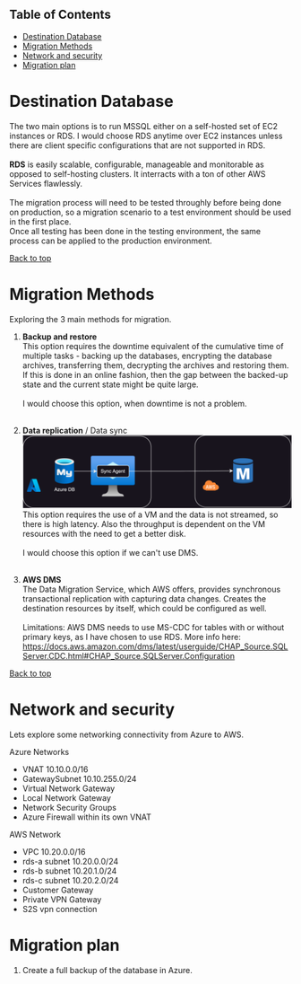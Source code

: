 ## Table of Contents
- [Destination Database](#destination-database)
- [Migration Methods](#migration-methods)
- [Network and security](#network-and-security)
- [Migration plan](#migration-plan)
# Destination Database
The two main options is to run MSSQL either on a self-hosted set of EC2 instances or RDS. I would choose RDS anytime over EC2 instances unless there are client specific configurations that are not supported in RDS. <br><br> 
**RDS** is easily scalable, configurable, manageable and monitorable as opposed to self-hosting clusters. It interracts with a ton of other AWS Services flawlessly. <br><br>
The migration process will need to be tested throughly before being done on production, so a migration scenario to a test environment should be used in the first place.<br>
Once all testing has been done in the testing environment, the same process can be applied to the production environment. 

[Back to top](#table-of-contents)
# Migration Methods

Exploring the 3 main methods for migration. 
1. **Backup and restore** <br>
This option requires the downtime equivalent of the cumulative time of multiple tasks - backing up the databases, encrypting the database archives, transferring them, decrypting the archives and restoring them. <br>
If this is done in an online fashion, then the gap between the backed-up state and the current state might be quite large. <br><br>
I would choose this option, when downtime is not a problem. <br><br>

1. **Data replication** / Data sync <br>
![alt text](images/DesignPlan/data-replication.svg) <br>
This option requires the use of a VM and the data is not streamed, so there is high latency. Also the throughput is dependent on the VM resources with the need to get a better disk. <br><br>
I would choose this option if we can't use DMS. <br><br>

1. **AWS DMS** <br>
The Data Migration Service, which AWS offers, provides synchronous transactional replication with capturing data changes. Creates the destination resources by itself, which could be configured as well. 
<br><br>
Limitations: AWS DMS needs to use MS-CDC for tables with or without primary keys, as I have chosen to use RDS. More info here: https://docs.aws.amazon.com/dms/latest/userguide/CHAP_Source.SQLServer.CDC.html#CHAP_Source.SQLServer.Configuration


[Back to top](#table-of-contents)
# Network and security
Lets explore some networking connectivity from Azure to AWS. 

Azure Networks 
- VNAT 10.10.0.0/16
- GatewaySubnet 10.10.255.0/24
- Virtual Network Gateway
- Local Network Gateway
- Network Security Groups
- Azure Firewall within its own VNAT

AWS Network 
- VPC 10.20.0.0/16
- rds-a subnet 10.20.0.0/24
- rds-b subnet 10.20.1.0/24
- rds-c subnet 10.20.2.0/24
- Customer Gateway
- Private VPN Gateway
- S2S vpn connection

# Migration plan


1. Create a full backup of the database in Azure. 


